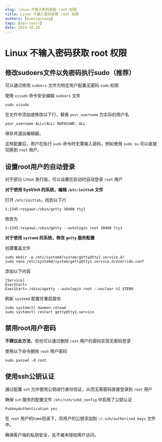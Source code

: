 ```yaml
---
slug: linux-不输入密码获取-root-权限
title: Linux 不输入密码获取 root 权限
authors: [sumingcheng]
tags: [dev-tools]
date: 2024-10-28
---
```


# Linux 不输入密码获取 root 权限



 

## 修改sudoers文件以免密码执行sudo（推荐）  

可以通过修改 `sudoers` 文件为特定用户配置无密码 `sudo` 权限

使用 `visudo` 命令安全编辑 `sudoers` 文件

```
sudo visudo
```

在文件中添加或修改以下行，替换 `your_username` 为实际的用户名

```
your_username ALL=(ALL) NOPASSWD: ALL
```

保存并退出编辑器。

这样配置后，用户在执行 `sudo` 命令时无需输入密码，例如使用 `sudo su` 可以直接切换到 `root` 用户。

## 设置root用户的自动登录  

对于部分 Linux 发行版，可以设置在启动时自动登录 `root` 用户

**对于使用 SysVinit 的系统，编辑 `/etc/inittab` 文件**

打开 `/etc/inittab`，找到以下行

```
1:2345:respawn:/sbin/getty 38400 tty1
```

修改为

```
1:2345:respawn:/sbin/getty --autologin root 38400 tty1
```

**对于使用 `systemd` 的系统，修改 `getty` 服务配置**

创建覆盖文件

```
sudo mkdir -p /etc/systemd/system/getty@tty1.service.d/
sudo nano /etc/systemd/system/getty@tty1.service.d/override.conf
```

添加以下内容

```
[Service]
ExecStart=
ExecStart=-/sbin/agetty --autologin root --noclear %I $TERM
```

刷新 `systemd` 配置并重启服务

```
sudo systemctl daemon-reload
sudo systemctl restart getty@tty1.service
```
## 禁用root用户密码  

**不建议此方法**，但也可以通过删除 `root` 用户的密码实现无密码登录

使用以下命令删除 `root` 用户密码

```
sudo passwd -d root
```
## 使用ssh公钥认证  

通过配置 `ssh` 允许使用公钥进行身份验证，从而无需密码直接登录到 `root` 用户

确保 `ssh` 服务的配置文件 `/etc/ssh/sshd_config` 中启用了公钥认证

```
PubkeyAuthentication yes
```

在 `root` 用户的`home`目录下，将用户的公钥添加到 `~/.ssh/authorized_keys` 文件中。

确保客户端的私钥安全，且不被未授权用户访问。